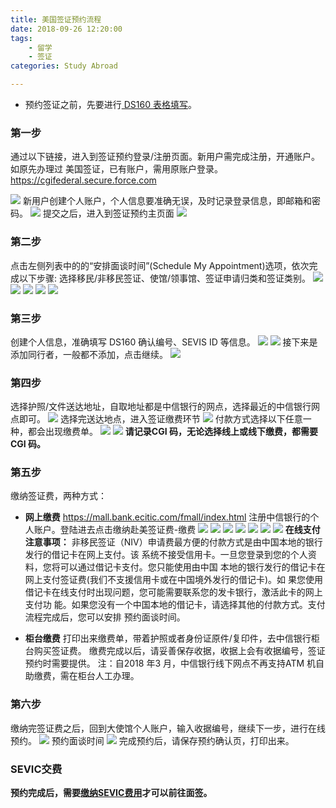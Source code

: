 ```yaml
---
title: 美国签证预约流程
date: 2018-09-26 12:20:00
tags:
    - 留学
    - 签证
categories: Study Abroad

---
```

- 预约签证之前，先要进行[ DS160 表格填写](https://rongtianjie.github.io/2018/09/26/DS160%E8%A1%A8%E6%A0%BC%E5%A1%AB%E5%86%99%E6%8C%87%E5%AF%BC/)。

### 第一步
通过以下链接，进入到签证预约登录/注册页面。新用户需完成注册，开通账户。如原先办理过
美国签证，已有账户，需用原账户登录。
https://cgifederal.secure.force.com
<!--more-->
![](images/1.jpg)
新用户创建个人账户，个人信息要准确无误，及时记录登录信息，即邮箱和密码。
![](images/2.jpg)
提交之后，进入到签证预约主页面
![](images/3.jpg)

### 第二步
点击左侧列表中的的“安排面谈时间”(Schedule My Appointment)选项，依次完成以下步骤: 选择移民/非移民签证、使馆/领事馆、签证申请归类和签证类别。
![](images/4.jpg)
![](images/5.jpg)
![](images/6.jpg)
![](images/7.jpg)
![](images/8.jpg)

### 第三步
创建个人信息，准确填写 DS160 确认编号、SEVIS ID 等信息。
![](images/9.jpg)
![](images/10.jpg)
接下来是添加同行者，一般都不添加，点击继续。
![](images/11.jpg)

### 第四步
选择护照/文件送达地址，自取地址都是中信银行的网点，选择最近的中信银行网点即可。
![](images/12.jpg)
选择完送达地点，进入签证缴费环节
![](images/13.jpg)
付款方式选择以下任意一种，都会出现缴费单。
![](images/14.jpg)
![](images/15.jpg)
**请记录CGI 码，无论选择线上或线下缴费，都需要CGI 码。**

### 第五步
缴纳签证费，两种方式：
- **网上缴费** https://mall.bank.ecitic.com/fmall/index.html
注册中信银行的个人账户。登陆进去点击缴纳赴美签证费-缴费
![](images/16.jpg)
![](images/17.jpg)
![](images/18.jpg)
![](images/19.jpg)
![](images/20.jpg)
![](images/21.jpg)
![](images/22.jpg)
**在线支付注意事项：**
非移民签证（NIV）申请费最方便的付款方式是由中国本地的银行发行的借记卡在网上支付。该
系统不接受信用卡。一旦您登录到您的个人资料，您将可以通过借记卡支付。您只能使用由中国
本地的银行发行的借记卡在网上支付签证费(我们不支援信用卡或在中国境外发行的借记卡)。如
果您使用借记卡在线支付时出现问题，您可能需要联系您的发卡银行，激活此卡的网上支付功
能。如果您没有一个中国本地的借记卡，请选择其他的付款方式。支付流程完成后，您可以安排
预约面谈时间。

- **柜台缴费**
打印出来缴费单，带着护照或者身份证原件/复印件，去中信银行柜台购买签证费。
缴费完成以后，请妥善保存收据，收据上会有收据编号，签证预约时需要提供。
注：自2018 年3 月，中信银行线下网点不再支持ATM 机自助缴费，需在柜台人工办理。

### 第六步
缴纳完签证费之后，回到大使馆个人账户，输入收据编号，继续下一步，进行在线预约。
![](images/23.jpg)
预约面谈时间
![](images/24.jpg)
完成预约后，请保存预约确认页，打印出来。

### SEVIC交费
**预约完成后，需要[缴纳SEVIC费用](https://rongtianjie.github.io/2018/09/26/SEVIS%E4%BA%A4%E8%B4%B9%E6%AD%A5%E9%AA%A4/)才可以前往面签。**